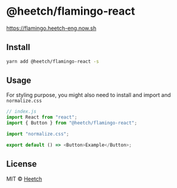 # @heetch/flamingo-react

https://flamingo.heetch-eng.now.sh

## Install

```bash
yarn add @heetch/flamingo-react -s
```

## Usage

For styling purpose, you might also need to install and import and `normalize.css`

```js
// index.js
import React from "react";
import { Button } from "@heetch/flamingo-react";

import "normalize.css";

export default () => <Button>Example</Button>;
```

## License

MIT © [Heetch](https://github.com/heetch)

